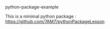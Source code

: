 python-package-example

This is a minimal python package : https://github.com/7AM7/pythonPackageLesson


